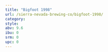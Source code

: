 ```yaml
---
title: "Bigfoot 1998"
url: /sierra-nevada-brewing-co/bigfoot-1998/
category: 
style: 
abv: 9.6
ibu: 0
srm: 0
upc: 0
---
```


